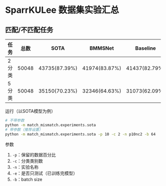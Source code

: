 # SparrKULee 数据集实验汇总

## 匹配/不匹配任务

| 任务  | 总数  | SOTA          | BMMSNet       | Baseline      |
| ----- | ----- | ------------- | ------------- | ------------- |
| 2分类 | 50048 | 43735(87.39%) | 41974(83.87%) | 41437(82.79%) |
| 5分类 | 50048 | 35150(70.23%) | 32346(64.63%) | 31073(62.09%) |

运行（以SOTA模型为例）

```sh
# 不带参数
python -m match_mismatch.experiments.sota
# 带参数（推荐设置）
python -m match_mismatch.experiments.sota -p 10 -c 2 -n p10nc2 -b 64
```

参数

1. `-p`：保留的数据百分比
2. `-c`：分类类别数
3. `-n`：实验名称
4. `-e`：是否只测试（已训练完模型）
5. `-b`：batch size
